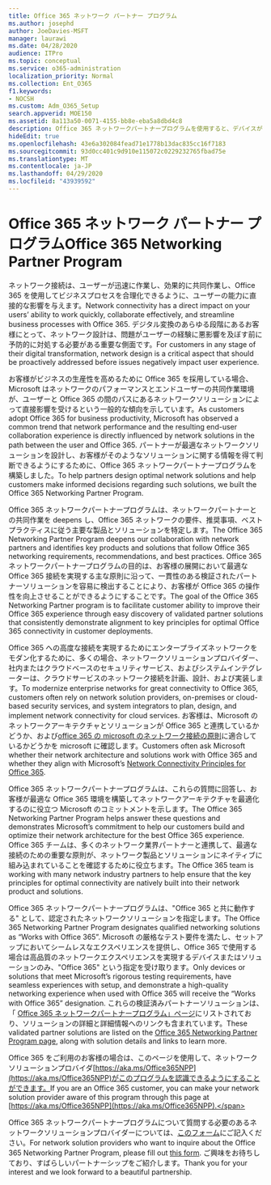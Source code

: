 ```yaml
---
title: Office 365 ネットワーク パートナー プログラム
ms.author: josephd
author: JoeDavies-MSFT
manager: laurawi
ms.date: 04/28/2020
audience: ITPro
ms.topic: conceptual
ms.service: o365-administration
localization_priority: Normal
ms.collection: Ent_O365
f1.keywords:
- NOCSH
ms.custom: Adm_O365_Setup
search.appverid: MOE150
ms.assetid: 8a113a50-0071-4155-bb8e-eba5a8dbd4c8
description: Office 365 ネットワークパートナープログラムを使用すると、デバイスが Office 365 の動作として認定されるようになります。
hideEdit: true
ms.openlocfilehash: 43e6a302084fead71e1778b13dac835cc16f7183
ms.sourcegitcommit: 93d0cc401c9d910e115072c0229232765fbad75e
ms.translationtype: MT
ms.contentlocale: ja-JP
ms.lasthandoff: 04/29/2020
ms.locfileid: "43939592"
---
```

# <a name="office-365-networking-partner-program"></a><span data-ttu-id="205d1-103">Office 365 ネットワーク パートナー プログラム</span><span class="sxs-lookup"><span data-stu-id="205d1-103">Office 365 Networking Partner Program</span></span>

<span data-ttu-id="205d1-104">ネットワーク接続は、ユーザーが迅速に作業し、効果的に共同作業し、Office 365 を使用してビジネスプロセスを合理化できるように、ユーザーの能力に直接的な影響を与えます。</span><span class="sxs-lookup"><span data-stu-id="205d1-104">Network connectivity has a direct impact on your users’ ability to work quickly, collaborate effectively, and streamline business processes with Office 365.</span></span> <span data-ttu-id="205d1-105">デジタル変換のあらゆる段階にあるお客様にとって、ネットワーク設計は、問題がユーザーの経験に悪影響を及ぼす前に予防的に対処する必要がある重要な側面です。</span><span class="sxs-lookup"><span data-stu-id="205d1-105">For customers in any stage of their digital transformation, network design is a critical aspect that should be proactively addressed before issues negatively impact user experience.</span></span> 

<span data-ttu-id="205d1-106">お客様がビジネスの生産性を高めるために Office 365 を採用している場合、Microsoft はネットワークのパフォーマンスとエンドユーザーの共同作業環境が、ユーザーと Office 365 の間のパスにあるネットワークソリューションによって直接影響を受けるという一般的な傾向を示しています。</span><span class="sxs-lookup"><span data-stu-id="205d1-106">As customers adopt Office 365 for business productivity, Microsoft has observed a common trend that network performance and the resulting end-user collaboration experience is directly influenced by network solutions in the path between the user and Office 365.</span></span> <span data-ttu-id="205d1-107">パートナーが最適なネットワークソリューションを設計し、お客様がそのようなソリューションに関する情報を得て判断できるようにするために、Office 365 ネットワークパートナープログラムを構築しました。</span><span class="sxs-lookup"><span data-stu-id="205d1-107">To help partners design optimal network solutions and help customers make informed decisions regarding such solutions, we built the Office 365 Networking Partner Program.</span></span> 

<span data-ttu-id="205d1-108">Office 365 ネットワークパートナープログラムは、ネットワークパートナーとの共同作業を deepens し、Office 365 ネットワークの要件、推奨事項、ベストプラクティスに従う主要な製品とソリューションを特定します。</span><span class="sxs-lookup"><span data-stu-id="205d1-108">The Office 365 Networking Partner Program deepens our collaboration with network partners and identifies key products and solutions that follow Office 365 networking requirements, recommendations, and best practices.</span></span> <span data-ttu-id="205d1-109">Office 365 ネットワークパートナープログラムの目的は、お客様の展開において最適な Office 365 接続を実現する主な原則に沿って、一貫性のある検証されたパートナーソリューションを容易に検出することにより、お客様が Office 365 の操作性を向上させることができるようにすることです。</span><span class="sxs-lookup"><span data-stu-id="205d1-109">The goal of the Office 365 Networking Partner program is to facilitate customer ability to improve their Office 365 experience through easy discovery of validated partner solutions that consistently demonstrate alignment to key principles for optimal Office 365 connectivity in customer deployments.</span></span>

<span data-ttu-id="205d1-110">Office 365 への高度な接続を実現するためにエンタープライズネットワークをモダン化するために、多くの場合、ネットワークソリューションプロバイダー、社内またはクラウドベースのセキュリティサービス、およびシステムインテグレーターは、クラウドサービスのネットワーク接続を計画、設計、および実装します。</span><span class="sxs-lookup"><span data-stu-id="205d1-110">To modernize enterprise networks for great connectivity to Office 365, customers often rely on network solution providers, on-premises or cloud-based security services, and system integrators to plan, design, and implement network connectivity for cloud services.</span></span> <span data-ttu-id="205d1-111">お客様は、Microsoft のネットワークアーキテクチャとソリューションが Office 365 と連携しているかどうか、および[office 365 の microsoft のネットワーク接続の原則](https://aka.ms/PNC)に適合しているかどうかを microsoft に確認します。</span><span class="sxs-lookup"><span data-stu-id="205d1-111">Customers often ask Microsoft whether their network architecture and solutions work with Office 365 and whether they align with Microsoft’s [Network Connectivity Principles for Office 365](https://aka.ms/PNC).</span></span> 

<span data-ttu-id="205d1-112">Office 365 ネットワークパートナープログラムは、これらの質問に回答し、お客様が最適な Office 365 環境を構築してネットワークアーキテクチャを最適化するのに役立つ Microsoft のコミットメントを示します。</span><span class="sxs-lookup"><span data-stu-id="205d1-112">The Office 365 Networking Partner Program helps answer these questions and demonstrates Microsoft’s commitment to help our customers build and optimize their network architecture for the best Office 365 experience.</span></span> <span data-ttu-id="205d1-113">Office 365 チームは、多くのネットワーク業界パートナーと連携して、最適な接続のための重要な原則が、ネットワーク製品とソリューションにネイティブに組み込まれていることを確認するために役立ちます。</span><span class="sxs-lookup"><span data-stu-id="205d1-113">The Office 365 team is working with many network industry partners to help ensure that the key principles for optimal connectivity are natively built into their network product and solutions.</span></span>

<span data-ttu-id="205d1-114">Office 365 ネットワークパートナープログラムは、"Office 365 と共に動作する" として、認定されたネットワークソリューションを指定します。</span><span class="sxs-lookup"><span data-stu-id="205d1-114">The Office 365 Networking Partner Program designates qualified networking solutions as “Works with Office 365”.</span></span> <span data-ttu-id="205d1-115">Microsoft の厳格なテスト要件を満たし、セットアップにおいてシームレスなエクスペリエンスを提供し、Office 365 で使用する場合は高品質のネットワークエクスペリエンスを実現するデバイスまたはソリューションのみ、"Office 365" という指定を受け取ります。</span><span class="sxs-lookup"><span data-stu-id="205d1-115">Only devices or solutions that meet Microsoft’s rigorous testing requirements, have seamless experiences with setup, and demonstrate a high-quality networking experience when used with Office 365 will receive the “Works with Office 365” designation.</span></span> <span data-ttu-id="205d1-116">これらの検証済みパートナーソリューションは、「 [Office 365 ネットワークパートナープログラム」ページ](https://www.microsoft.com/microsoft-365/partners/O365networkingpartners)にリストされており、ソリューションの詳細と詳細情報へのリンクも含まれています。</span><span class="sxs-lookup"><span data-stu-id="205d1-116">These validated partner solutions are listed on the [Office 365 Networking Partner Program page](https://www.microsoft.com/microsoft-365/partners/O365networkingpartners), along with solution details and links to learn more.</span></span>

<span data-ttu-id="205d1-117">Office 365 をご利用のお客様の場合は、このページを使用して、ネットワークソリューションプロバイダ[https://aka.ms/Office365NPP](https://aka.ms/Office365NPP)がこのプログラムを認識できるようにすることができます。</span><span class="sxs-lookup"><span data-stu-id="205d1-117">If you are an Office 365 customer, you can make your network solution provider aware of this program through this page at [https://aka.ms/Office365NPP](https://aka.ms/Office365NPP).</span></span>

<span data-ttu-id="205d1-118">Office 365 ネットワークパートナープログラムについて質問する必要のあるネットワークソリューションプロバイダーについては、[このフォーム](https://forms.office.com/Pages/ResponsePage.aspx?id=v4j5cvGGr0GRqy180BHbRyMNEapKtzJHu98R0YXYz1RUN0QxSUVEWTdRVTdIV1RTWjIzOVk0QkE4US4u)にご記入ください。</span><span class="sxs-lookup"><span data-stu-id="205d1-118">For network solution providers who want to inquire about the Office 365 Networking Partner Program, please fill out [this form](https://forms.office.com/Pages/ResponsePage.aspx?id=v4j5cvGGr0GRqy180BHbRyMNEapKtzJHu98R0YXYz1RUN0QxSUVEWTdRVTdIV1RTWjIzOVk0QkE4US4u).</span></span> <span data-ttu-id="205d1-119">ご興味をお待ちしており、すばらしいパートナーシップをご紹介します。</span><span class="sxs-lookup"><span data-stu-id="205d1-119">Thank you for your interest and we look forward to a beautiful partnership.</span></span>
